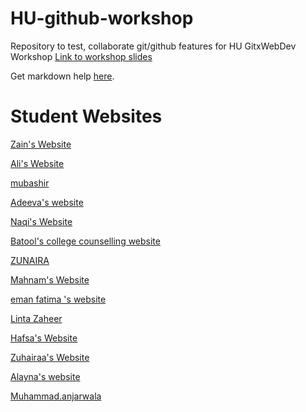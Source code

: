 # HU-github-workshop

Repository to test, collaborate git/github features for HU GitxWebDev Workshop
[Link to workshop slides](https://1drv.ms/p/s!AkTlh5yyv5yhgsF6D79SphrhbGsv3w)

Get markdown help [here](https://www.markdownguide.org/cheat-sheet/).

# Student Websites

[Zain's Website](https://zainau.github.io)

[Ali's Website](https://ali-boii.github.io)

[mubashir](https://mubashir300.github.io/)

[Adeeva's website](https://adeeva2006.github.io)

[Naqi's Website](https://naqi-boi.github.io)

[Batool's college counselling website](https://batoolabedi.github.io)

[ZUNAIRA](https://zunaira12345264.github.io/)

[Mahnam's Website](https://mahnamm07.github.io)

[eman fatima 's website ](https://EMANFATIMA-GIF.github.io)

[Linta Zaheer](https://Linta596.github.io)

[Hafsa's Website](https://hafsa-commits.github.io/)

[Zuhairaa's Website](https://zuhaxraa.github.io)

[Alayna's website](https://alaynakhatri06.github.io)

[Muhammad.anjarwala](https://anjarwala159.github.io)
